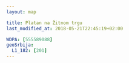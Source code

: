```yaml
---
layout: map

title: Platan na Žitnom trgu
last_modified_at: 2018-05-21T22:45:19+02:00

WDPA: [555589088]
geoSrbija:
  L1_182: [201]
---
```


